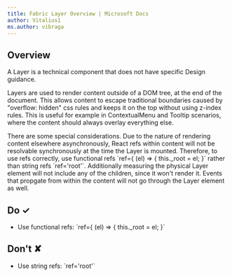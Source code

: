 ```yaml
---
title: Fabric Layer Overview | Microsoft Docs
author: Vitalius1
ms.author: vibraga
---
```


## Overview
A Layer is a technical component that does not have specific Design guidance.

Layers are used to render content outside of a DOM tree, at the end of the document. This allows content to escape traditional boundaries caused by &quot;overflow: hidden&quot; css rules and keeps it on the top without using z-index rules. This is useful for example in ContextualMenu and Tooltip scenarios, where the content should always overlay everything else.

There are some special considerations. Due to the nature of rendering content elsewhere asynchronously, React refs within content will not be resolvable synchronously at the time the Layer is mounted. Therefore, to use refs correctly, use functional refs &#x60;ref&#x3D;{ (el) &#x3D;&gt; { this._root &#x3D; el; }&#x60; rather than string refs &#x60;ref&#x3D;&#39;root&#39;&#x60;. Additionally measuring the physical Layer element will not include any of the children, since it won&#39;t render it. Events that propgate from within the content will not go through the Layer element as well.



## Do &#10003;
- Use functional refs: &#x60;ref&#x3D;{ (el) &#x3D;&gt; { this._root &#x3D; el; }&#x60;


## Don't &#10008;
- Use string refs: &#x60;ref&#x3D;&#39;root&#39;&#x60;
